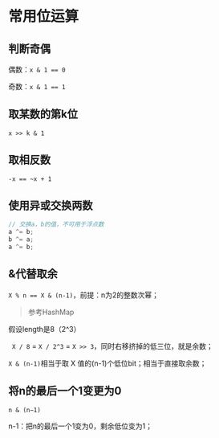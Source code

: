
# 常用位运算

## 判断奇偶

偶数：`x & 1 == 0`

奇数：`x & 1 == 1`

## 取某数的第k位

`x >> k & 1`

## 取相反数

`-x == ~x + 1`

## 使用异或交换两数

```java
// 交换a，b的值，不可用于浮点数
a ^= b;
b ^= a;
a ^= b;
```

## &代替取余

`X % n == X & (n-1)`，前提：n为2的整数次幂；
>参考HashMap

假设length是8（2^3）

` X / 8` = ` X / 2^3 ` = ` X >> 3 `，同时右移挤掉的低三位，就是余数；

` X & (n-1) `相当于取 X 值的(n-1)个低位bit；相当于直接取余数；


## 将n的最后一个1变更为0

`n & (n−1)`

n-1：把n的最后一个1变为0，剩余低位变为1；

